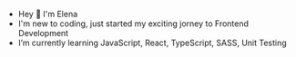 - Hey 👋 I'm Elena
- I'm new to coding, just started my exciting jorney to Frontend Development
- I’m currently learning JavaScript, React, TypeScript, SASS, Unit Testing

<!---
epent/epent is a ✨ special ✨ repository because its `README.md` (this file) appears on your GitHub profile.
You can click the Preview link to take a look at your changes.
--->

